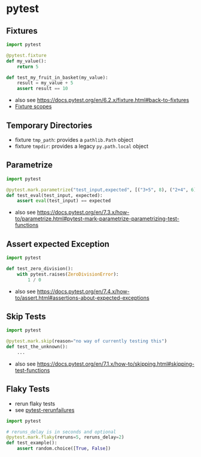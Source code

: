 # pytest

## Fixtures

```python
import pytest

@pytest.fixture
def my_value():
    return 5

def test_my_fruit_in_basket(my_value):
    result = my_value + 5
    assert result == 10
```

- also see <https://docs.pytest.org/en/6.2.x/fixture.html#back-to-fixtures>
- [Fixture scopes](https://docs.pytest.org/en/6.2.x/fixture.html#fixture-scopes)

## Temporary Directories

- fixture `tmp_path`: provides a `pathlib.Path` object
- fixture `tmpdir`: provides a legacy `py.path.local` object

## Parametrize

```python
import pytest

@pytest.mark.parametrize("test_input,expected", [("3+5", 8), ("2+4", 6), ("6*9", 42)])
def test_eval(test_input, expected):
    assert eval(test_input) == expected
```

- also see <https://docs.pytest.org/en/7.3.x/how-to/parametrize.html#pytest-mark-parametrize-parametrizing-test-functions>

## Assert expected Exception

```python
import pytest

def test_zero_division():
    with pytest.raises(ZeroDivisionError):
        1 / 0
```

- also see <https://docs.pytest.org/en/7.4.x/how-to/assert.html#assertions-about-expected-exceptions>

## Skip Tests

```python
import pytest

@pytest.mark.skip(reason="no way of currently testing this")
def test_the_unknown():
    ...
```

- also see <https://docs.pytest.org/en/7.1.x/how-to/skipping.html#skipping-test-functions>

## Flaky Tests

- rerun flaky tests
- see [pytest-rerunfailures](https://github.com/pytest-dev/pytest-rerunfailures)

```python
import pytest

# reruns_delay is in seconds and optional
@pytest.mark.flaky(reruns=5, reruns_delay=2)
def test_example():
    assert random.choice([True, False])
```
